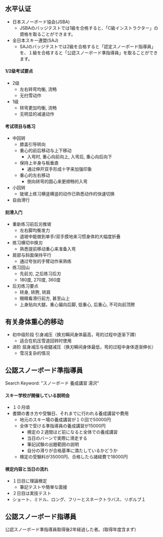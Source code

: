 

## 水平认证
- 日本スノーボード協会(JSBA)
  - JSBAのバッジテストでは1級を合格すると、「C級インストラクター」の資格を取ることができます。
- 全日本スキー連盟(SAJ)
  - SAJのバッジテストでは2級を合格すると「認定スノーボード指導員」を、１級を合格すると「公認スノーボード準指導員」を取ることができます。

#### 1/2级考试要点

- 2级
  - 左右转弯均衡, 流畅
  - 无扫雪动作
- 1级
  - 转弯更加均衡, 流畅
  - 无明显的减速动作
  
#### 考试项目与练习

- 中回转
  - 膝盖引导转向
  - 重心的前后移动与上下移动
    - 入弯时, 重心向前向上, 入弯后, 重心向后向下
  - 保持上半身与板垂直
    - 通过伸开双手形成十字来加强印象
  - 重心的左右移动
    - 倒向转弯的圆心来更顺畅的入弯
- 小回转
  - 陡坡上练习横竖横竖的动作已熟悉动作的快速切换
- 自由滑行

#### 刻滑入门

- 重新练习前后刃推坡
  - 左右脚均衡发力
  - 退坡中能做到单手/双手摸地来习惯身体的大幅度折叠
- 练习横切中换刃
  - 熟悉提前移动重心来准备入弯
- 肩部与斜面保持平行
  - 通过夸张的手臂动作来熟练
- 练习回山
  - 先前刃, 之后练习后刃
  - 180度, 270度, 360度
- 后刃练习要点
  - 转身, 转胯, 转肩
  - 眼睛看滑行前方, 甚至山上
  - 上身贴向大腿，重心偏向后脚, 低重心, 后重心, 不可向前顶胯
  
## 有关身体重心的移动

- 初中级阶段 引身减压（换刃瞬间身体最高，弯的过程中逐渐下蹲）
  - 适合在机压雪道回转时使用
- 进阶 屈身减压与收腿减压（换刃瞬间身体最低，弯的过程中身体逐渐伸长）
  - 雪况复杂的情况

## 公認スノーボード準指導員

Search Keyword: "スノーボード 養成講習 湯沢"

#### スキー学校が開催している説明会
- １０月頃
- 書類の書き方や受験日、それまでに行われる養成講習や費用
  - 地元のスキー場の養成講習が１０回で50000円
  - 全体で受ける準指導員の養成講習が15000円
    - 検定の２週間ほど前になると全体での養成講習
    - 当日のバーンで実際に滑走する
    - 筆記試験の出題範囲の説明
    - 自分の滑りが合格基準に満たしているかどうか
  - 検定の受験料が35000円、合格したら諸経費で18000円

#### 検定内容と当日の流れ
- １日目に理論検定
  - 筆記テストや簡単な面接
- ２日目は実技テスト
 - ショート、ミドル、ロング、フリーとスネークトラバス、リボルブ１

## 公認スノーボード指導員
公認スノーボード準指導員取得後2年経過した者。(取得年度含まず)
